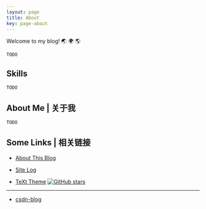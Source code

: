 ```yaml
---
layout: page
title: About
key: page-about
---
```

Welcome to my blog! :earth_asia: :earth_africa: :earth_americas:

`TODO`

## Skills

`TODO`

<!--more-->

## About Me | 关于我

`TODO`

## Some Links | 相关链接

- [About This Blog](/blog/2018/04/09/About-this-blog.html)

- [Site Log](/blog/site-log.html)

- [TeXt Theme](https://github.com/freeape/jekyll-TeXt-theme) [![GitHub stars](https://img.shields.io/github/stars/freeape/jekyll-TeXt-theme.svg?style=social&label=Stars)]()

---

- [csdn-blog](https://blog.csdn.net/freeape)

